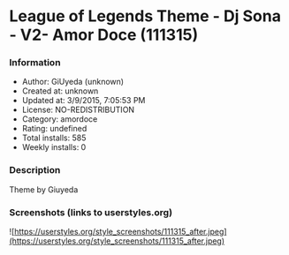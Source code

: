 # League of Legends Theme - Dj Sona - V2- Amor Doce (111315)

### Information
- Author: GiUyeda (unknown)
- Created at: unknown
- Updated at: 3/9/2015, 7:05:53 PM
- License: NO-REDISTRIBUTION
- Category: amordoce
- Rating: undefined
- Total installs: 585
- Weekly installs: 0


### Description
Theme by Giuyeda


### Screenshots (links to userstyles.org)
![https://userstyles.org/style_screenshots/111315_after.jpeg](https://userstyles.org/style_screenshots/111315_after.jpeg)


